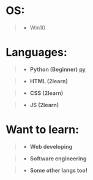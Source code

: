 # **OS:**

> - Win10

# Languages:

> - **Python (Beginner)** [py](https://logosrated.net/wp-content/uploads/parser/Python-Logo-1.png)

> - **HTML (2learn)**

> - **CSS (2learn)**

> - **JS (2learn)**

# Want to learn:

> - **Web developing**

> - **Software engineering**

> - **Some other langs too!**
